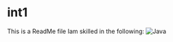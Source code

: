 # int1
This is a ReadMe file
Iam skilled in the following:
![Java](https://img.shields.io/badge/Java?logo:java)
